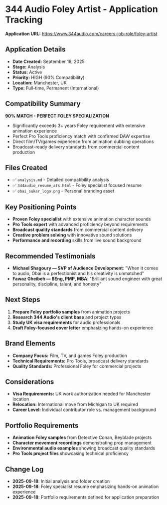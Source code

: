 # 344 Audio Foley Artist - Application Tracking

**Application URL:** https://www.344audio.com/careers-job-role/foley-artist

## Application Details
- **Date Created:** September 18, 2025
- **Stage:** Analysis
- **Status:** Active
- **Priority:** HIGH (90% Compatibility)
- **Location:** Manchester, UK
- **Type:** Full-time, Permanent (International)

## Compatibility Summary
**90% MATCH - PERFECT FOLEY SPECIALIZATION**
- Significantly exceeds 3+ years Foley requirement with extensive animation experience
- Perfect Pro Tools proficiency match with confirmed DAW expertise
- Direct film/TV/games experience from animation dubbing operations
- Broadcast-ready delivery standards from commercial content production

## Files Created
- ✅ `analysis.md` - Detailed compatibility analysis
- ✅ `344audio_resume_ats.html` - Foley specialist focused resume
- ✅ `obai_sukar_logo.png` - Personal branding asset

## Key Positioning Points
- **Proven Foley specialist** with extensive animation character sounds
- **Pro Tools expert** with advanced proficiency beyond requirements
- **Broadcast quality standards** from commercial content delivery
- **Creative problem solving** with innovative sound solutions
- **Performance and recording** skills from live sound background

## Recommended Testimonials
- **Michael Shagoury — SVP of Audience Development**: "When it comes to audio, Obai is a perfectionist and his creativity is unmatched"
- **Fawaz Gheibeh — BEng, PMP, MBA**: "Brilliant sound engineer with great personality, discipline, talent, and honesty"

## Next Steps
1. **Prepare Foley portfolio samples** from animation projects
2. **Research 344 Audio's client base** and project types
3. **Study UK visa requirements** for audio professionals
4. **Draft Foley-focused cover letter** emphasizing hands-on experience

## Brand Elements
- **Company Focus:** Film, TV, and games Foley production
- **Technical Requirements:** Pro Tools, broadcast delivery standards
- **Quality Standards:** Professional Foley for commercial projects

## Considerations
- **Visa Requirements:** UK work authorization needed for Manchester location
- **Relocation:** International move from Michigan to UK required
- **Career Level:** Individual contributor role vs. management background

## Portfolio Requirements
- **Animation Foley samples** from Detective Conan, Beyblade projects
- **Character movement recordings** demonstrating prop management
- **Environmental audio examples** showing broadcast quality standards
- **Pro Tools project files** showcasing technical proficiency

## Change Log
- **2025-09-18**: Initial analysis and folder creation
- **2025-09-18**: Foley specialist resume emphasizing hands-on animation experience
- **2025-09-18**: Portfolio requirements defined for application preparation